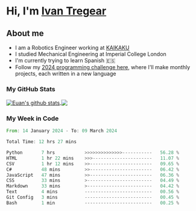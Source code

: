 # Hi, I'm [Ivan Tregear](https://www.linkedin.com/in/ivantregear/)

## About me

* I am a Robotics Engineer working at [KAIKAKU](https://github.com/KAIKAKU-AI)
* I studied Mechanical Engineering at Imperial College London
* I'm currently trying to learn Spanish :es:
* Follow my [2024 programming challenge here](https://github.com/ITregear?tab=repositories), where I'll make monthly projects, each written in a new language


### My GitHub Stats

<a href="#my-github-stats">
  <img align="center" src="https://github-readme-stats.vercel.app/api?username=itregear&count_private=true&show_icons=true&include_all_commits=true&theme=material-palenight" alt="Euan's github stats" />
</a>

<a href="#my-github-stats">
  <img align="center" src="https://github-readme-stats.vercel.app/api/top-langs/?username=itregear&layout=compact&theme=material-palenight" />
</a>

### My Week in Code
<!--START_SECTION:waka-->

```rust
From: 14 January 2024 - To: 09 March 2024

Total Time: 12 hrs 27 mins

Python       7 hrs           >>>>>>>>>>>>>>-----------   56.28 %
HTML         1 hr 22 mins    >>>----------------------   11.07 %
CSV          1 hr 12 mins    >>-----------------------   09.65 %
C#           48 mins         >>-----------------------   06.42 %
JavaScript   47 mins         >>-----------------------   06.36 %
CSS          33 mins         >------------------------   04.49 %
Markdown     33 mins         >------------------------   04.42 %
Text         4 mins          -------------------------   00.56 %
Git Config   3 mins          -------------------------   00.45 %
Bash         1 min           -------------------------   00.25 %
```

<!--END_SECTION:waka-->
